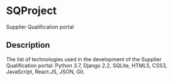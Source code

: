 # SQProject
Supplier Qualification portal

## Description

The list of technologies used in the development of the Supplier Qualification portal: Python 3.7, Django 2.2, SQLite, HTML5, CSS3, JavaScript, React.JS, JSON, Git.
